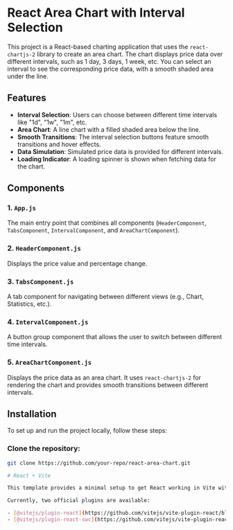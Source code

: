 # React Area Chart with Interval Selection

This project is a React-based charting application that uses the `react-chartjs-2` library to create an area chart. The chart displays price data over different intervals, such as 1 day, 3 days, 1 week, etc. You can select an interval to see the corresponding price data, with a smooth shaded area under the line.

## Features

- **Interval Selection**: Users can choose between different time intervals like "1d", "1w", "1m", etc.
- **Area Chart**: A line chart with a filled shaded area below the line.
- **Smooth Transitions**: The interval selection buttons feature smooth transitions and hover effects.
- **Data Simulation**: Simulated price data is provided for different intervals.
- **Loading Indicator**: A loading spinner is shown when fetching data for the chart.

## Components

### 1. `App.js`
The main entry point that combines all components (`HeaderComponent`, `TabsComponent`, `IntervalComponent`, and `AreaChartComponent`).

### 2. `HeaderComponent.js`
Displays the price value and percentage change.

### 3. `TabsComponent.js`
A tab component for navigating between different views (e.g., Chart, Statistics, etc.).

### 4. `IntervalComponent.js`
A button group component that allows the user to switch between different time intervals.

### 5. `AreaChartComponent.js`
Displays the price data as an area chart. It uses `react-chartjs-2` for rendering the chart and provides smooth transitions between different intervals.

## Installation

To set up and run the project locally, follow these steps:

### Clone the repository:

```bash
git clone https://github.com/your-repo/react-area-chart.git

# React + Vite

This template provides a minimal setup to get React working in Vite with HMR and some ESLint rules.

Currently, two official plugins are available:

- [@vitejs/plugin-react](https://github.com/vitejs/vite-plugin-react/blob/main/packages/plugin-react/README.md) uses [Babel](https://babeljs.io/) for Fast Refresh
- [@vitejs/plugin-react-swc](https://github.com/vitejs/vite-plugin-react-swc) uses [SWC](https://swc.rs/) for Fast Refresh
